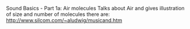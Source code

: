Sound Basics - Part 1a: Air molecules
Talks about Air and gives illustration of size and number of molecules there are: http://www.silcom.com/~aludwig/musicand.htm
